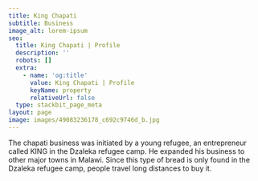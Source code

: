```yaml
---
title: King Chapati
subtitle: Business
image_alt: lorem-ipsum
seo:
  title: King Chapati | Profile
  description: ''
  robots: []
  extra:
    - name: 'og:title'
      value: King Chapati | Profile
      keyName: property
      relativeUrl: false
  type: stackbit_page_meta
layout: page
image: images/49083236178_c692c9746d_b.jpg
---
```

The chapati business was initiated by a young refugee, an entrepreneur called KING in the Dzaleka refugee camp. He expanded his business to other major towns in Malawi. Since this type of bread is only found in the Dzaleka refugee camp, people travel long distances to buy it.





